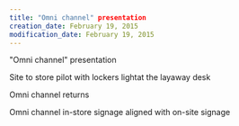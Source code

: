 ```yaml
---
title: "Omni channel" presentation
creation_date: February 19, 2015
modification_date: February 19, 2015
---
```



"Omni channel" presentation

Site to store pilot with lockers lightat the layaway desk

Omni channel returns

Omni channel in-store signage aligned with on-site signage
